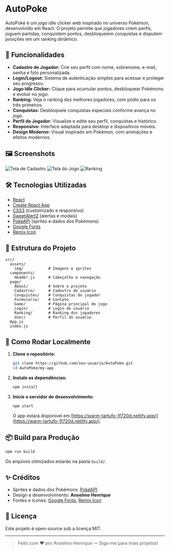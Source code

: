 # AutoPoke

AutoPoke é um jogo idle clicker web inspirado no universo Pokémon, desenvolvido em React. O projeto permite que jogadores criem perfis, joguem partidas, conquistem pontos, desbloqueiem conquistas e disputem posições em um ranking dinâmico.

## 🚀 Funcionalidades

- **Cadastro de Jogador:** Crie seu perfil com nome, sobrenome, e-mail, senha e foto personalizada.
- **Login/Logout:** Sistema de autenticação simples para acessar e proteger seu progresso.
- **Jogo Idle Clicker:** Clique para acumular pontos, desbloquear Pokémons e evoluir no jogo.
- **Ranking:** Veja o ranking dos melhores jogadores, com pódio para os três primeiros.
- **Conquistas:** Desbloqueie conquistas especiais conforme avança no jogo.
- **Perfil do Jogador:** Visualize e edite seu perfil, conquistas e histórico.
- **Responsivo:** Interface adaptada para desktop e dispositivos móveis.
- **Design Moderno:** Visual inspirado em Pokémon, com animações e efeitos modernos.

## 🖼️ Screenshots

![Tela de Cadastro](./screenshots/cadastro.png)
![Tela do Jogo](./screenshots/jogo.png)
![Ranking](./screenshots/ranking.png)

## 🛠️ Tecnologias Utilizadas

- [React](https://reactjs.org/)
- [Create React App](https://create-react-app.dev/)
- [CSS3](https://developer.mozilla.org/pt-BR/docs/Web/CSS) (customizado e responsivo)
- [SweetAlert2](https://sweetalert2.github.io/) (alertas e modais)
- [PokéAPI](https://pokeapi.co/) (sprites e dados dos Pokémons)
- [Google Fonts](https://fonts.google.com/)
- [Remix Icon](https://remixicon.com/)

## 📁 Estrutura do Projeto

```
src/
  assets/
    img/           # Imagens e sprites
  components/
    Header.js      # Cabeçalho e navegação
  page/
    About/         # Sobre o projeto
    Cadastro/      # Cadastro de usuário
    Conquistes/    # Conquistas do jogador
    Formulario/    # Contato
    Game/          # Página principal do jogo
    Login/         # Login de usuário
    Ranking/       # Ranking dos jogadores
    User/          # Perfil do usuário
  App.js
  index.js
```

## 👾 Como Rodar Localmente

1. **Clone o repositório:**
   ```bash
   git clone https://github.com/seu-usuario/AutoPoke.git
   cd AutoPoke/my-app
   ```

2. **Instale as dependências:**
   ```bash
   npm install
   ```

3. **Inicie o servidor de desenvolvimento:**
   ```bash
   npm start
   ```
   O app estará disponível em [https://warm-tartufo-1f720d.netlify.app/](https://warm-tartufo-1f720d.netlify.app/).

## 📦 Build para Produção

```bash
npm run build
```
Os arquivos otimizados estarão na pasta `build/`.

## ✨ Créditos

- Sprites e dados dos Pokémons: [PokéAPI](https://pokeapi.co/)
- Design e desenvolvimento: **Anselmo Henrique**
- Fontes e ícones: [Google Fonts](https://fonts.google.com/), [Remix Icon](https://remixicon.com/)

## 📄 Licença

Este projeto é open-source sob a licença MIT.

---

> Feito com ❤️ por Anselmo Henrique — Siga-me para mais projetos!